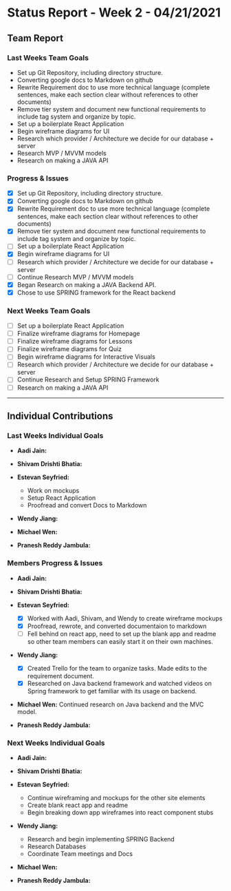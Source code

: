 # Status Report - Week 2 - 04/21/2021

## Team Report
<!-- status update for the TA, including an agenda for the project meeting -->

### Last Weeks Team Goals
<!-- should be an exact copy of the third section from last week -->
- Set up Git Repository, including directory structure.
- Converting google docs to Markdown on github
- Rewrite Requirement doc to use more technical language (complete sentences, make each section clear without references to other documents)
- Remove tier system and document new functional requirements to include tag system and organize by topic.
- Set up a boilerplate React Application
- Begin wireframe diagrams for UI
- Research which provider / Architecture we decide for our database + server 
- Research MVP / MVVM models
- Research on making a JAVA API 

### Progress & Issues
<!--  what you did, what worked, what you learned, where you had trouble, and where you are stuck. -->
- [x] Set up Git Repository, including directory structure.
- [x] Converting google docs to Markdown on github
- [x] Rewrite Requirement doc to use more technical language (complete sentences, make each section clear without references to other documents)
- [x] Remove tier system and document new functional requirements to include tag system and organize by topic.
- [ ] Set up a boilerplate React Application
- [x] Begin wireframe diagrams for UI
- [ ] Research which provider / Architecture we decide for our database + server 
- [ ] Continue Research MVP / MVVM models
- [x] Began Research on making a JAVA Backend API.
- [x] Chose to use SPRING framework for the React backend 

### Next Weeks Team Goals
<!-- outline your plans and goals for the following week. 
   For the team report, this subsection should be higher-level and indicate who is responsible for what tasks. Also, it’s good to include longer-term goals in this list as well, to keep the bigger picture in mind and plan beyond just the next week. -->
- [ ] Set up a boilerplate React Application
- [ ] Finalize wireframe diagrams for Homepage
- [ ] Finalize wireframe diagrams for Lessons
- [ ] Finalize wireframe diagrams for Quiz
- [ ] Begin wireframe diagrams for Interactive Visuals
- [ ] Research which provider / Architecture we decide for our database + server 
- [ ] Continue Research and Setup SPRING Framework
- [ ] Research on making a JAVA API 

***

## Individual Contributions

### Last Weeks Individual Goals

* **Aadi Jain:**

* **Shivam Drishti Bhatia:** 

* **Estevan Seyfried:**
    * Work on mockups 
    * Setup React Application
    * Proofread and convert Docs to Markdown

* **Wendy Jiang:** 

* **Michael Wen:**

* **Pranesh Reddy Jambula:** 

### Members Progress & Issues

* **Aadi Jain:**

* **Shivam Drishti Bhatia:** 

* **Estevan Seyfried:** 
    - [x] Worked with Aadi, Shivam, and Wendy to create wireframe mockups
    - [x] Proofread, rewrote, and converted documentaion to markdown
    - [ ] Fell behind on react app, need to set up the blank app and 
    readme so other team members can easily start it on their own machines. 

* **Wendy Jiang:** 
    - [x] Created Trello for the team to organize tasks. Made edits to the requirement document. 
    - [x] Researched on Java backend framework and watched videos on Spring framework to get familiar with its usage on backend.

* **Michael Wen:** Continued research on Java backend and the MVC model.

* **Pranesh Reddy Jambula:** 

### Next Weeks Individual Goals
<!-- Outline your plans and goals for the following week. 
    Bullet points are fine. If tasks from one week aren’t yet complete, they should roll over into tasks for the next week -->
    
* **Aadi Jain:**

* **Shivam Drishti Bhatia:** 

* **Estevan Seyfried:** 
    * Continue wireframing and mockups for the other site elements
    * Create blank react app and readme
    * Begin breaking down app wireframes into react component stubs 

* **Wendy Jiang:** 
    * Research and begin implementing SPRING Backend
    * Research Databases
    * Coordinate Team meetings and Docs

* **Michael Wen:**

* **Pranesh Reddy Jambula:** 
